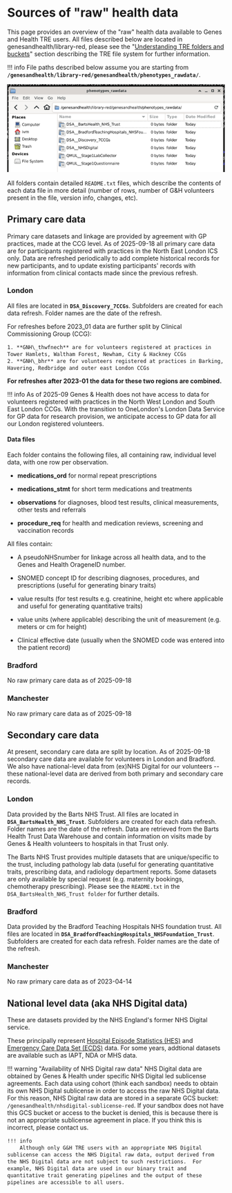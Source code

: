 # Sources of "raw" health data

This page provides an overview of the "raw" health data available to Genes and Health TRE users. All files described below are located in genesandhealth/library-red, please see the "[Understanding TRE folders and buckets](using-the-tre/understanding-tre-folders-and-buckets/)" section describing the TRE file system for further information.

!!! info
    File paths described below assume you are starting from **`/genesandhealth/library-red/genesandhealth/phenotypes_rawdata/`**.
    <p>
    ![phenotypes_rawdata folder](../images/what-genetic-and-health-data-are-where/phenotypes_rawdata-folder.png)

All folders contain detailed `README.txt` files, which describe the contents of each data file in more detail (number of rows, number of G&H volunteers present in the file, version info, changes, etc).

## Primary care data

Primary care datasets and linkage are provided by agreement with GP practices, made at the CCG level. As of 2025-09-18 all primary care data are for participants registered with practices in the North East London ICS only. Data are refreshed periodically to add complete historical records for new participants, and to update existing participants' records with information from clinical contacts made since the previous refresh.

### London

All files are located in **`DSA_Discovery_7CCGs`**. Subfolders are created for each data refresh. Folder names are the date of the refresh.

For refreshes before 2023_01 data are further split by Clinical Commissioning Group (CCG):

    1. **GNH\_thwfnech** are for volunteers registered at practices in Tower Hamlets, Waltham Forest, Newham, City & Hackney CCGs  
    2. **GNH\_bhr** are for volunteers registered at practices in Barking, Havering, Redbridge and outer east London CCGs

**For refreshes after 2023-01 the data for these two regions are combined.**

!!! info 
    As of 2025-09 Genes & Health does not have access to data for volunteers registered with practices in the North West London and South East London CCGs.  With the transition to OneLondon's London Data Service for GP data for research provision, we anticipate access to GP data for all our London registered volunteers. 

#### Data files
Each folder contains the following files, all containing raw, individual level data, with one row per observation.

* **medications\_ord** for normal repeat prescriptions  
    
* **medications\_stmt** for short term medications and treatments  
    
* **observations** for diagnoses, blood test results, clinical measurements, other tests and referrals  
    
* **procedure\_req** for health and medication reviews, screening and vaccination records

All files contain:

* A pseudoNHSnumber for linkage across all health data, and to the Genes and Health OrageneID number.  
    
* SNOMED concept ID for describing diagnoses, procedures, and prescriptions (useful for generating binary traits)  
    
* value results (for test results e.g. creatinine, height etc where applicable and useful for generating quantitative traits)  
    
* value units (where applicable) describing the unit of measurement (e.g. meters or cm for height)  
    
* Clinical effective date (usually when the SNOMED code was entered into the patient record)

### Bradford

No raw primary care data as of 2025-09-18

### Manchester

No raw primary care data as of 2025-09-18

## Secondary care data

At present, secondary care data are split by location. As of 2025-09-18 secondary care data are available for volunteers in London and Bradford.  We also have national-level data from (ex)NHS Digital for our volunteers --these national-level data are derived from both primary and secondary care records.

### **London**

Data provided by the Barts NHS Trust.  All files are located in **`DSA_BartsHealth_NHS_Trust`**. Subfolders are created for each data refresh. Folder names are the date of the refresh. Data are retrieved from the Barts Health Trust Data Warehouse and contain information on visits made by Genes & Health volunteers to hospitals in that Trust only.

The Barts NHS Trust provides multiple datasets that are unique/specific to the trust, including pathology lab data (useful for generating quantitative traits, prescribing data, and radiology department reports. Some datasets are only available by special request (e.g. maternity bookings, chemotherapy prescribing). Please see the `README.txt` in the `DSA_BartsHealth_NHS_Trust folder` for further details.

<!--Data in the icd\_10\_combined\_redacted.txt and opcs\_combined\_redacted.txt files will have substantial overlap with HES (see note above on availability), and are useful for generating [binary traits](https://tre-documentation.pages.dev/docs/explainers/phenotype_curation)-->

### **Bradford**

Data provided by the Bradford Teaching Hospitals NHS foundation trust. All files are located in **`DSA_BradfordTeachingHospitals_NHSFoundation_Trust`**. Subfolders are created for each data refresh. Folder names are the date of the refresh.

### **Manchester**

No raw primary care data as of 2023-04-14

## National level data (aka NHS Digital data)

These are datasets provided by the NHS England's former NHS Digital service.

These principally represent [Hospital Episode Statistics (HES)](https://digital.nhs.uk/data-and-information/data-tools-and-services/data-services/hospital-episode-statistics) and [Emergency Care Data Set (ECDS)](https://digital.nhs.uk/data-and-information/data-collections-and-data-sets/data-sets/emergency-care-data-set-ecds) data.  For some years, addtional datasets are available such as IAPT, NDA or MHS data.

!!! warning "Availability of NHS Digital raw data"
    NHS Digital data are obtained by Genes & Health under specific NHS Digital led sublicense agreements.  Each data using cohort (think each sandbox) needs to obtain its own NHS Digital sublicense in order to access the raw NHS Digital data.  For this reason, NHS Digital raw data are stored in a separate GCS bucket: `/genesandhealth/nhsdigital-sublicense-red`.  If your sandbox does not have this GCS bucket or access to the bucket is denied, this is because there is not an appropriate sublicense agreement in place.  If you think this is incorrect, please contact us.

    !!! info
        Although only G&H TRE users with an appropriate NHS Digital sublicense can access the NHS Digital raw data, output derived from the NHS Digital data are not subject to such restrictions.  For example, NHS Digital data are used in our binary trait and quantitative trait generating pipelines and the output of these pipelines are accessible to all users.

<!--
## What do the raw data look like

This section describes the **raw** phenotype files currently available in the TRE, and their location in the TRE file structure. Column headings are replicated directly, brief summaries of file contents and column contents will be updated.

For most users and use cases, this documment should serve as a reference guide only. Members of the GH data team have used the raw files described here to produce curated products, that will in most cases be more useful (and user friendly).

/genesandhealth/library-red/genesandhealth/phenotypes\_rawdata/DSA\_\_BartsHealth\_NHS\_Trust/2021\_04\_PathologyLab/AntiMullerianHormone\_April2021.csv

| PseudoNHSNo | Age At Test | Test Name | Date of Test | Result | Unit |
| :---- | :---- | :---- | :---- | :---- | :---- |
| Type description here | Type description here | Type description here | Type description here | Type description here | Type description here |
-->
